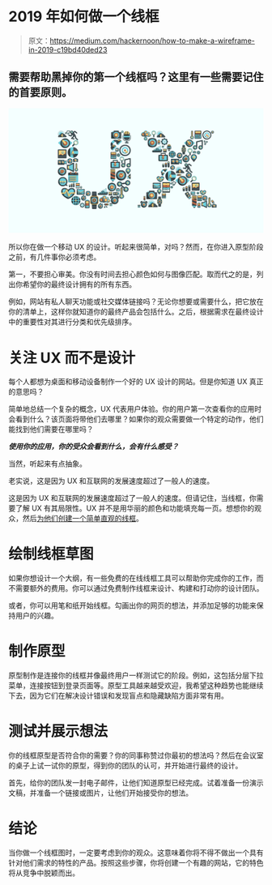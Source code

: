 # 2019 年如何做一个线框

> 原文：<https://medium.com/hackernoon/how-to-make-a-wireframe-in-2019-c19bd40ded23>

## 需要帮助黑掉你的第一个线框吗？这里有一些需要记住的首要原则。

![](img/183a67d3550876ddb279a469f2e46d3f.png)

所以你在做一个移动 UX 的设计。听起来很简单，对吗？然而，在你进入原型阶段之前，有几件事你必须考虑。

第一，不要担心审美。你没有时间去担心颜色如何与图像匹配。取而代之的是，列出你希望你的最终设计拥有的所有东西。

例如，网站有私人聊天功能或社交媒体链接吗？无论你想要或需要什么，把它放在你的清单上，这样你就知道你的最终产品会包括什么。之后，根据需求在最终设计中的重要性对其进行分类和优先级排序。

# 关注 UX 而不是设计

每个人都想为桌面和移动设备制作一个好的 UX 设计的网站。但是你知道 UX 真正的意思吗？

简单地总结一个复杂的概念，UX 代表用户体验。你的用户第一次查看你的应用时会看到什么？该页面将带他们去哪里？如果你的观众需要做一个特定的动作，他们能找到他们需要在哪里吗？

***使用你的应用，你的受众会看到什么，会有什么感受？***

当然，听起来有点抽象。

老实说，这是因为 UX 和互联网的发展速度超过了一般人的速度。

这是因为 UX 和互联网的发展速度超过了一般人的速度。但请记住，当线框，你需要了解 UX 有其局限性。UX 并不是用华丽的颜色和功能填充每一页。想想你的观众，然后[为他们创建一个简单直观的线框](https://yellow.systems/blog/what-it-takes-to-create-a-wireframe)。

# 绘制线框草图

如果你想设计一个大纲，有一些免费的在线线框工具可以帮助你完成你的工作，而不需要额外的费用。你可以通过免费制作线框来设计、构建和打动你的设计团队。

或者，你可以用笔和纸开始线框。勾画出你的网页的想法，并添加足够的功能来保持用户的兴趣。

# 制作原型

原型制作是连接你的线框并像最终用户一样测试它的阶段。例如，这包括分层下拉菜单，连接按钮到登录页面等。原型工具越来越受欢迎，我希望这种趋势也能继续下去，因为它们在解决设计错误和发现盲点和隐藏缺陷方面非常有用。

# 测试并展示想法

你的线框原型是否符合你的需要？你的同事称赞过你最初的想法吗？然后在会议室的桌子上试一试你的原型，得到你的团队的认可，并开始进行最终的设计。

首先，给你的团队发一封电子邮件，让他们知道原型已经完成。试着准备一份演示文稿，并准备一个链接或图片，让他们开始接受你的想法。

# 结论

当你做一个线框图时，一定要考虑到你的观众。这意味着你将不得不做出一个具有针对他们需求的特性的产品。按照这些步骤，你将创建一个有趣的网站，它的特色将从竞争中脱颖而出。